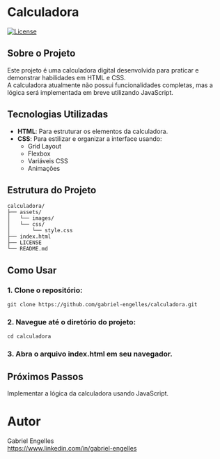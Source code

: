 # Calculadora
[![License](https://img.shields.io/badge/license-MIT-green.svg)](https://github.com/gabriel-engelles/calculadora/blob/main/LICENSE)
## Sobre o Projeto
Este projeto é uma calculadora digital desenvolvida para praticar e demonstrar habilidades em HTML e CSS.<br> 
A calculadora atualmente não possui funcionalidades completas, mas a lógica será implementada em breve utilizando JavaScript.

## Tecnologias Utilizadas

- **HTML**: Para estruturar os elementos da calculadora.
- **CSS**: Para estilizar e organizar a interface usando:
  - Grid Layout
  - Flexbox
  - Variáveis CSS
  - Animações

## Estrutura do Projeto
```plaintext
calculadora/
├── assets/
│   └── images/
│   └── css/
│       └── style.css   
├── index.html
├── LICENSE
└── README.md
```
## Como Usar
### 1. Clone o repositório:
```git
git clone https://github.com/gabriel-engelles/calculadora.git
```
### 2. Navegue até o diretório do projeto:
```git
cd calculadora
```
### 3. Abra o arquivo index.html em seu navegador.
## Próximos Passos
Implementar a lógica da calculadora usando JavaScript.

# Autor
Gabriel Engelles <br>
https://www.linkedin.com/in/gabriel-engelles


